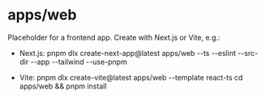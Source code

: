 # apps/web

Placeholder for a frontend app. Create with Next.js or Vite, e.g.:

- Next.js:
  pnpm dlx create-next-app@latest apps/web --ts --eslint --src-dir --app --tailwind --use-pnpm

- Vite:
  pnpm dlx create-vite@latest apps/web --template react-ts
  cd apps/web && pnpm install
